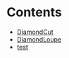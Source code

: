 

# Contents
- [DiamondCut](/src/diamond/core/DiamondCut)
- [DiamondLoupe](/src/diamond/core/DiamondLoupe)
- [test](/src/diamond/core/test)
